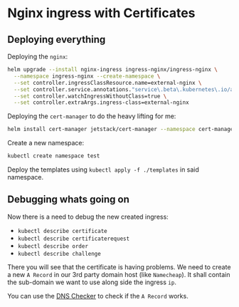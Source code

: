 # Nginx ingress with Certificates

## Deploying everything

Deploying the `nginx`:

```bash
helm upgrade --install nginx-ingress ingress-nginx/ingress-nginx \
  --namespace ingress-nginx --create-namespace \
  --set controller.ingressClassResource.name=external-nginx \
  --set controller.service.annotations."service\.beta\.kubernetes\.io/azure-load-balancer-health-probe-request-path"=/healthz \
  --set controller.watchIngressWithoutClass=true \
  --set controller.extraArgs.ingress-class=external-nginx
```

Deploying the `cert-manager` to do the heavy lifting for me:

```bash
helm install cert-manager jetstack/cert-manager --namespace cert-manager --create-namespace --version v1.13.1 --set installCRDs=true
```

Create a new namespace:

```bash
kubectl create namespace test
```

Deploy the templates using `kubectl apply -f ./templates` in said namespace.

## Debugging whats going on

Now there is a need to debug the new created ingress:

- `kubectl describe certificate`
- `kubectl describe certificaterequest`
- `kubectl describe order`
- `kubectl describe challenge`

There you will see that the certificate is having problems.
We need to create a new `A Record` in our 3rd party domain host (like `Namecheap`).
It shall contain the sub-domain we want to use along side the ingress `ip`.

You can use the [DNS Checker](https://www.whatsmydns.net/#A/google.com) to check if the `A Record` works.

